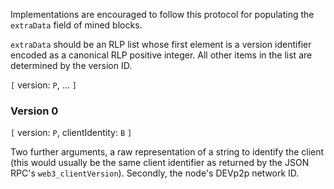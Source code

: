 Implementations are encouraged to follow this protocol for populating the `extraData` field of mined blocks.

`extraData` should be an RLP list whose first element is a version identifier encoded as a canonical RLP positive integer. All other items in the list are determined by the version ID.

`[` version: `P`, ... `]`

### Version 0

`[` version: `P`, clientIdentity: `B` `]`

Two further arguments, a raw representation of a string to identify the client (this would usually be the same client identifier as returned by the JSON RPC's `web3_clientVersion`). Secondly, the node's DEVp2p network ID.
